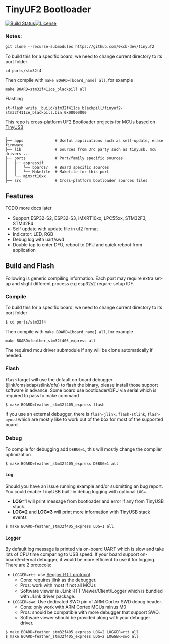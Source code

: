 # TinyUF2 Bootloader

[![Build Status](https://github.com/adafruit/tinyuf2/workflows/Build/badge.svg)](https://github.com/adafruit/tinyuf2/actions)[![License](https://img.shields.io/badge/license-MIT-brightgreen.svg)](https://opensource.org/licenses/MIT)

### Notes:

```
git clone --recurse-submodules https://github.com/0xcb-dev/tinyuf2
```

To build this for a specific board, we need to change current directory to its port folder

```
cd ports/stm32f4
```

Then compile with `make BOARD=[board_name] all`, for example

```
make BOARD=stm32f411ce_blackpill all
```

Flashing

```
st-flash write _build/stm32f411ce_blackpill/tinyuf2-stm32f411ce_blackpill.bin 0x08000000
```


This repo is cross-platform UF2 Bootloader projects for MCUs based on [TinyUSB](https://github.com/hathach/tinyusb)

```
.
├── apps              # Useful applications such as self-update, erase firmware
├── lib               # Sources from 3rd party such as tinyusb, mcu drivers ...
├── ports             # Port/family specific sources
│   ├── espressif
│   │   └── boards/   # Board specific sources
│   │   └── Makefile  # Makefile for this port
│   └── mimxrt10xx         
├── src               # Cross-platform bootloader sources files
```

## Features

TODO more docs later

- Support ESP32-S2, ESP32-S3, iMXRT10xx, LPC55xx, STM32F3, STM32F4
- Self update with update file in uf2 format
- Indicator: LED, RGB
- Debug log with uart/swd
- Double tap to enter DFU, reboot to DFU and quick reboot from application

## Build and Flash

Following is generic compiling information. Each port may require extra set-up and slight different process e.g esp32s2 require setup IDF.

### Compile

To build this for a specific board, we need to change current directory to its port folder

```
$ cd ports/stm32f4
```

Then compile with `make BOARD=[board_name] all`, for example

```
make BOARD=feather_stm32f405_express all
```

The required mcu driver submodule if any will be clone automatically if needed. 

### Flash

`flash` target will use the default on-board debugger (jlink/cmsisdap/stlink/dfu) to flash the binary, please install those support software in advance. Some board use bootloader/DFU via serial which is required to pass to make command

```
$ make BOARD=feather_stm32f405_express flash
```

If you use an external debugger, there is `flash-jlink`, `flash-stlink`, `flash-pyocd` which are mostly like to work out of the box for most of the supported board.

### Debug

To compile for debugging add `DEBUG=1`, this will mostly change the compiler optimization

```
$ make BOARD=feather_stm32f405_express DEBUG=1 all
```

#### Log

Should you have an issue running example and/or submitting an bug report. You could enable TinyUSB built-in debug logging with optional `LOG=`. 
- **LOG=1** will print message from bootloader and error if any from TinyUSB stack.
- **LOG=2** and **LOG=3** will print more information with TinyUSB stack events

```
$ make BOARD=feather_stm32f405_express LOG=1 all
```

#### Logger

By default log message is printed via on-board UART which is slow and take lots of CPU time comparing to USB speed. If your board support on-board/external debugger, it would be more efficient to use it for logging. There are 2 protocols: 

- `LOGGER=rtt`: use [Segger RTT protocol](https://www.segger.com/products/debug-probes/j-link/technology/about-real-time-transfer/)
  - Cons: requires jlink as the debugger.
  - Pros: work with most if not all MCUs
  - Software viewer is JLink RTT Viewer/Client/Logger which is bundled with JLink driver package.
- `LOGGER=swo`: Use dedicated SWO pin of ARM Cortex SWD debug header.
  - Cons: only work with ARM Cortex MCUs minus M0
  - Pros: should be compatible with more debugger that support SWO.
  - Software viewer should be provided along with your debugger driver.

```
$ make BOARD=feather_stm32f405_express LOG=2 LOGGER=rtt all
$ make BOARD=feather_stm32f405_express LOG=2 LOGGER=swo all
```
